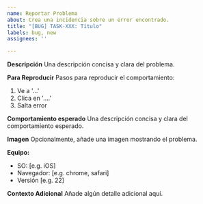 ```yaml
---
name: Reportar Problema
about: Crea una incidencia sobre un error encontrado.
title: "[BUG] TASK-XXX: Título"
labels: bug, new
assignees: ''

---
```


**Descripción**
Una descripción concisa y clara del problema.

**Para Reproducir**
Pasos para reproducir el comportamiento:
1. Ve a '...'
2. Clica en '....'
3. Salta error

**Comportamiento esperado**
Una descripción concisa y clara del comportamiento esperado.

**Imagen**
Opcionalmente, añade una imagen mostrando el problema.

**Equipo:**
 - SO: [e.g. iOS]
 - Navegador: [e.g. chrome, safari]
 - Versión [e.g. 22]

**Contexto Adicional**
Añade algún detalle adicional aquí.
